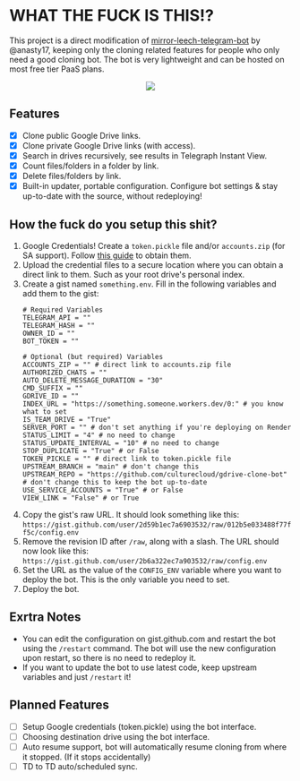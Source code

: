 # WHAT THE FUCK IS THIS!?

This project is a direct modification of [mirror-leech-telegram-bot](https://github.com/anasty17/mirror-leech-telegram-bot) by @anasty17, keeping only the cloning related features for people who only need a good cloning bot. The bot is very lightweight and can be hosted on most free tier PaaS plans.
<p align="center"><img src="https://i.ibb.co/MnqNByY/Screenshot-20230128-090728-Nekogram.png" /></p>

## Features
- [x] Clone public Google Drive links.
- [x] Clone private Google Drive links (with access).
- [x] Search in drives recursively, see results in Telegraph Instant View.
- [x] Count files/folders in a folder by link.
- [x] Delete files/folders by link.
- [x] Built-in updater, portable configuration. Configure bot settings & stay up-to-date with the source, without redeploying!

## How the fuck do you setup this shit?
1. Google Credentials! Create a `token.pickle` file and/or `accounts.zip` (for SA support). Follow [this guide](https://github.com/weebzone/WZML/wiki/Deployment#getting-google-oauth-api-credential-file-and-tokenpickle) to obtain them.
2. Upload the credential files to a secure location where you can obtain a direct link to them. Such as your root drive's personal index.
3. Create a gist named `something.env`. Fill in the following variables and add them to the gist:
    ```
    # Required Variables
    TELEGRAM_API = ""
    TELEGRAM_HASH = ""
    OWNER_ID = ""
    BOT_TOKEN = ""
    
    # Optional (but required) Variables
    ACCOUNTS_ZIP = "" # direct link to accounts.zip file
    AUTHORIZED_CHATS = ""
    AUTO_DELETE_MESSAGE_DURATION = "30"
    CMD_SUFFIX = ""
    GDRIVE_ID = ""
    INDEX_URL = "https://something.someone.workers.dev/0:" # you know what to set
    IS_TEAM_DRIVE = "True"
    SERVER_PORT = "" # don't set anything if you're deploying on Render
    STATUS_LIMIT = "4" # no need to change
    STATUS_UPDATE_INTERVAL = "10" # no need to change
    STOP_DUPLICATE = "True" # or False
    TOKEN_PICKLE = "" # direct link to token.pickle file
    UPSTREAM_BRANCH = "main" # don't change this
    UPSTREAM_REPO = "https://github.com/culturecloud/gdrive-clone-bot" # don't change this to keep the bot up-to-date
    USE_SERVICE_ACCOUNTS = "True" # or False
    VIEW_LINK = "False" # or True
    ```
5. Copy the gist's raw URL. It should look something like this:
    `https://gist.github.com/user/2d59b1ec7a6903532/raw/012b5e033488f77ff5c/config.env`
6. Remove the revision ID after `/raw`, along with a slash. The URL should now look like this:
    `https://gist.github.com/user/2b6a322ec7a903532/raw/config.env`
7. Set the URL as the value of the `CONFIG_ENV` variable where you want to deploy the bot. This is the only variable you need to set.
8. Deploy the bot.

## Exrtra Notes
- You can edit the configuration on gist.github.com and restart the bot using the `/restart` command. The bot will use the new configuration upon restart, so there is no need to redeploy it.
- If you want to update the bot to use latest code, keep upstream variables and just `/restart` it!

## Planned Features
- [ ] Setup Google credentials (token.pickle) using the bot interface.
- [ ] Choosing destination drive using the bot interface.
- [ ] Auto resume support, bot will automatically resume cloning from where it stopped. (If it stops accidentally)
- [ ] TD to TD auto/scheduled sync.
